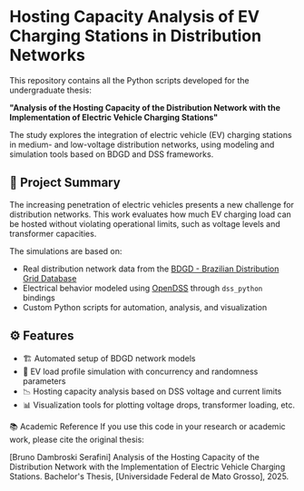 # Hosting Capacity Analysis of EV Charging Stations in Distribution Networks

This repository contains all the Python scripts developed for the undergraduate thesis:

**"Analysis of the Hosting Capacity of the Distribution Network with the Implementation of Electric Vehicle Charging Stations"**

The study explores the integration of electric vehicle (EV) charging stations in medium- and low-voltage distribution networks, using modeling and simulation tools based on BDGD and DSS frameworks.

## 🧠 Project Summary

The increasing penetration of electric vehicles presents a new challenge for distribution networks. This work evaluates how much EV charging load can be hosted without violating operational limits, such as voltage levels and transformer capacities.

The simulations are based on:

- Real distribution network data from the [BDGD - Brazilian Distribution Grid Database](https://bdgd.iberd.org/)
- Electrical behavior modeled using [OpenDSS](https://sourceforge.net/projects/electricdss/) through `dss_python` bindings
- Custom Python scripts for automation, analysis, and visualization

## ⚙️ Features

- 🏗️ Automated setup of BDGD network models  
- 🔌 EV load profile simulation with concurrency and randomness parameters  
- 📉 Hosting capacity analysis based on DSS voltage and current limits  
- 📊 Visualization tools for plotting voltage drops, transformer loading, etc.


📚 Academic Reference
If you use this code in your research or academic work, please cite the original thesis:

[Bruno Dambroski Serafini]
Analysis of the Hosting Capacity of the Distribution Network with the Implementation of Electric Vehicle Charging Stations.
Bachelor's Thesis, [Universidade Federal de Mato Grosso], 2025.
